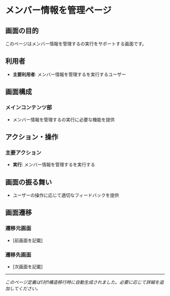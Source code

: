 # メンバー情報を管理ページ

## 画面の目的
このページはメンバー情報を管理するの実行をサポートする画面です。

## 利用者
- **主要利用者**: メンバー情報を管理するを実行するユーザー

## 画面構成

### メインコンテンツ部
- メンバー情報を管理するの実行に必要な機能を提供

## アクション・操作

### 主要アクション
- **実行**: メンバー情報を管理するを実行する

## 画面の振る舞い
- ユーザーの操作に応じて適切なフィードバックを提供

## 画面遷移

### 遷移元画面
- [前画面を記載]

### 遷移先画面
- [次画面を記載]

---
*このページ定義は1対1構造移行時に自動生成されました。必要に応じて詳細を追加してください。*
